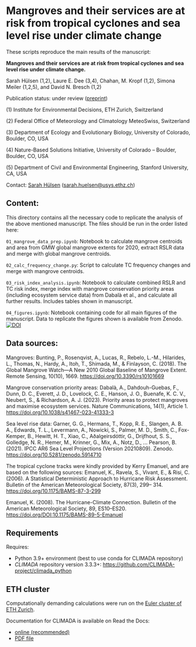 # Mangroves and their services are at risk from tropical cyclones and sea level rise under climate change

These scripts reproduce the main results of the manuscript:

 **Mangroves and their services are at risk from tropical cyclones and sea level rise under climate change.**
 
Sarah Hülsen (1,2), Laure E. Dee (3,4), Chahan, M. Kropf (1,2), Simona Meiler (1,2,5), and David N. Bresch (1,2)

Publication status: under review ([preprint](https://doi.org/10.21203/rs.3.rs-5346064/v1))

(1) Institute for Environmental Decisions, ETH Zurich, Switzerland

(2) Federal Office of Meteorology and Climatology MeteoSwiss, Switzerland

(3) Department of Ecology and Evolutionary Biology, University of Colorado, Boulder, CO, USA

(4) Nature-Based Solutions Initiative, University of Colorado – Boulder, Boulder, CO, USA

(5) Department of Civil and Environmental Engineering, Stanford University, CA, USA

Contact: [Sarah Hülsen](https://wcr.ethz.ch/people/person-detail.sarah-huelsen.html) ([sarah.huelsen@usys.ethz.ch](sarah.huelsen@usys.ethz.ch))

## Content:
This directory contains all the necessary code to replicate the analysis of the above mentioned manuscript. The files should be run in the order listed here:

`01_mangrove_data_prep.ipynb`: Notebook to calculate mangrove centroids and area from GMW global mangrove extents for 2020, extract RSLR data and merge with global mangrove centroids.

`02_calc_frequency_change.py`: Script to calculate TC frequency changes and merge with mangrove centroids.

`03_risk_index_analysis.ipynb`: Notebook to calculate combined RSLR and TC risk index, merge index with mangrove conservation priority areas (including ecosystem service data) from Dabalà et al., and calculate all further results. Includes tables shown in manuscript.

`04_figures.ipynb`: Notebook containing code for all main figures of the manuscript. Data to replicate the figures shown is available from Zenodo. [![DOI](https://zenodo.org/badge/DOI/10.5281/zenodo.14869916.svg)](https://doi.org/10.5281/zenodo.14869916)

## Data sources:
Mangroves: Bunting, P., Rosenqvist, A., Lucas, R., Rebelo, L.-M., Hilarides, L., Thomas, N., Hardy, A., Itoh, T., Shimada, M., & Finlayson, C. (2018). The Global Mangrove Watch—A New 2010 Global Baseline of Mangrove Extent. Remote Sensing, 10(10), 1669. https://doi.org/10.3390/rs10101669

Mangrove conservation priority areas: Dabalà, A., Dahdouh-Guebas, F., Dunn, D. C., Everett, J. D., Lovelock, C. E., Hanson, J. O., Buenafe, K. C. V., Neubert, S., & Richardson, A. J. (2023). Priority areas to protect mangroves and maximise ecosystem services. Nature Communications, 14(1), Article 1. https://doi.org/10.1038/s41467-023-41333-3

Sea level rise data: Garner, G. G., Hermans, T., Kopp, R. E., Slangen, A. B. A., Edwards, T. L., Levermann, A., Nowicki, S., Palmer, M. D., Smith, C., Fox-Kemper, B., Hewitt, H. T., Xiao, C., Aðalgeirsdóttir, G., Drijfhout, S. S., Golledge, N. R., Hemer, M., Krinner, G., Mix, A., Notz, D., ... Pearson, B. (2021). IPCC AR6 Sea Level Projections (Version 20210809). Zenodo. https://doi.org/10.5281/zenodo.5914710

The tropical cyclone tracks were kindly provided by Kerry Emanuel, and are based on the following sources: 
Emanuel, K., Ravela, S., Vivant, E., & Risi, C. (2006). A Statistical Deterministic Approach to Hurricane Risk Assessment. Bulletin of the American Meteorological Society, 87(3), 299– 314. https://doi.org/10.1175/BAMS-87-3-299

Emanuel, K. (2008). The Hurricane-Climate Connection. Bulletin of the American Meteorological Society, 89, ES10–ES20. https://doi.org/DOI:10.1175/BAMS-89-5-Emanuel

## Requirements
Requires:
- Python 3.9+ environment (best to use conda for CLIMADA repository)
- *CLIMADA* repository version 3.3.3+: https://github.com/CLIMADA-project/climada_python

## ETH cluster
Computationally demanding calculations were run on the [Euler cluster of ETH Zurich](https://scicomp.ethz.ch/wiki/Euler).

Documentation for CLIMADA is available on Read the Docs:
* [online (recommended)](https://climada-python.readthedocs.io/en/stable/)
* [PDF file](https://buildmedia.readthedocs.org/media/pdf/climada-python/stable/climada-python.pdf)
